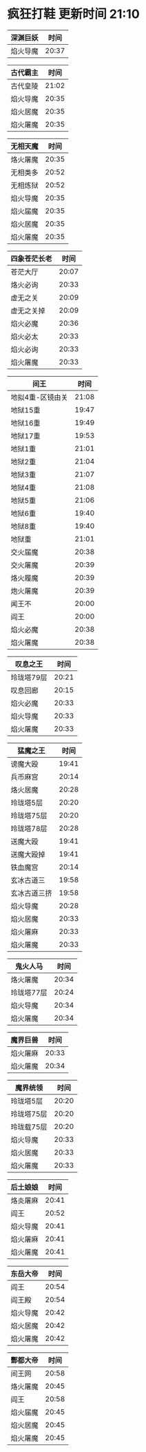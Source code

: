 # 疯狂打鞋 更新时间 21:10

| 深渊巨妖   | 时间    |
|--------|-------|
| 焰火导魔 | 20:37 |

| 古代霸主   | 时间    |
|--------|-------|
| 古代皇陵 | 21:02 |
| 焰火导魔 | 20:35 |
| 焰火居魔 | 20:35 |
| 焰火屠魔 | 20:35 |

| 无相天魔   | 时间    |
|--------|-------|
| 烙火屠魔 | 20:35 |
| 无相类多 | 20:52 |
| 无相炼狱 | 20:52 |
| 焰火导魔 | 20:35 |
| 焰火届魔 | 20:35 |
| 焰火居魔 | 20:35 |
| 焰火屠魔 | 20:35 |

| 四象苍茫长老   | 时间    |
|--------|-------|
| 苍茫大厅 | 20:07 |
| 烙火必询 | 20:33 |
| 虚无之关 | 20:09 |
| 虚无之关掉 | 20:09 |
| 焰火必魔 | 20:36 |
| 焰火必太 | 20:33 |
| 焰火必询 | 20:33 |
| 焰火屠魔 | 20:33 |

| 间王   | 时间    |
|--------|-------|
| 地拟4重-区镜由关 | 21:08 |
| 地狱15重 | 19:47 |
| 地狱16重 | 19:49 |
| 地狱17重 | 19:53 |
| 地狱1重 | 21:01 |
| 地狱2重 | 21:04 |
| 地狱3重 | 21:07 |
| 地狱4重 | 21:08 |
| 地狱5重 | 21:06 |
| 地狱6重 | 19:40 |
| 地狱8重 | 19:40 |
| 地狱重 | 21:01 |
| 交火届魔 | 20:38 |
| 交火屠魔 | 20:39 |
| 烙火履魔 | 20:39 |
| 炮火屠魔 | 20:39 |
| 闻王不 | 20:00 |
| 阎王 | 20:00 |
| 焰火必魔 | 20:38 |
| 焰火屠魔 | 20:38 |

| 叹息之王   | 时间    |
|--------|-------|
| 玲珑塔79层 | 20:21 |
| 叹息回廊 | 20:15 |
| 焰火必魔 | 20:33 |
| 焰火导魔 | 20:33 |
| 焰火屠魔 | 20:33 |

| 猛魔之王   | 时间    |
|--------|-------|
| 谤魔大殴 | 19:41 |
| 兵币麻宫 | 20:14 |
| 烙火居魔 | 20:28 |
| 玲珑塔5层 | 20:20 |
| 玲珑塔75层 | 20:20 |
| 玲珑塔78层 | 20:28 |
| 送魔大殴 | 19:41 |
| 送魔大殴掉 | 19:41 |
| 铁血魔宫 | 20:14 |
| 玄冰古道三 | 19:58 |
| 玄冰古道三挤 | 19:58 |
| 焰火导魔 | 20:28 |
| 焰火居魔 | 20:33 |
| 焰火屠麻 | 20:33 |
| 焰火屠魔 | 20:33 |

| 鬼火人马   | 时间    |
|--------|-------|
| 烙火屠魔 | 20:34 |
| 玲珑塔77层 | 20:24 |
| 焰火导魔 | 20:34 |
| 焰火屠魔 | 20:34 |

| 魔界巨兽   | 时间    |
|--------|-------|
| 焰火屠麻 | 20:33 |
| 焰火屠魔 | 20:34 |

| 魔界统领   | 时间    |
|--------|-------|
| 玲珑塔5层 | 20:20 |
| 玲珑塔75层 | 20:20 |
| 玲珑载75层 | 20:20 |
| 焰火导魔 | 20:33 |
| 焰火居魔 | 20:33 |
| 焰火屠魔 | 20:33 |

| 后土娘娘   | 时间    |
|--------|-------|
| 烙炎屠麻 | 20:41 |
| 阎王 | 20:52 |
| 焰火导魔 | 20:41 |
| 焰火屠麻 | 20:41 |
| 焰火屠魔 | 20:41 |

| 东岳大帝   | 时间    |
|--------|-------|
| 阎王 | 20:54 |
| 阎王殿 | 20:54 |
| 焰火导魔 | 20:42 |
| 焰火居魔 | 20:42 |
| 焰火屠魔 | 20:42 |

| 酆都大帝   | 时间    |
|--------|-------|
| 间王网 | 20:58 |
| 烙火屠魔 | 20:45 |
| 阎王 | 20:58 |
| 焰火届魔 | 20:45 |
| 焰火居魔 | 20:45 |
| 焰火屠魔 | 20:45 |